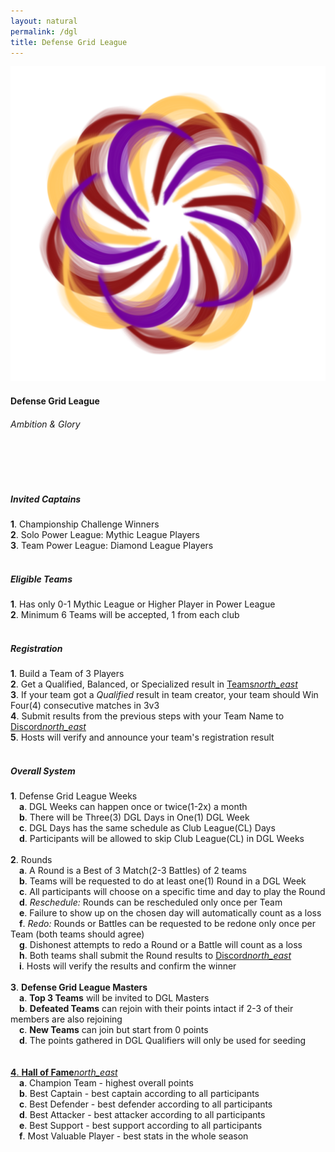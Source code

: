 ```yaml
---
layout: natural
permalink: /dgl
title: Defense Grid League
---
```


<div class="row">
    <div class="col s12 m12 l12 center-align header-white">
        <a href="{{site.url}}/dgl2ps"><img class="header-img responsive-img" id="logo" src="/assets/img/DGL.png"/></a>
        <h4 class="logo-text text-natural-green">Defense Grid League</h4>
        <h6 class="logo-sub-text text-natural-green">Ambition & Glory</h6>
        <br>
        <br>
    </div>
</div>
<div class="container">
    <div class="row">
        <div class="col s12 m12 l12 text-white">
            <br>
            <h5 class="text-white">Invited Captains</h5>
            <h7><b>1</b>. Championship Challenge Winners</h7><br>
            <h7><b>2</b>. Solo Power League: Mythic League Players</h7><br>
            <h7><b>3</b>. Team Power League: Diamond League Players</h7><br>
            <br>
            <h5 class="text-white">Eligible Teams</h5>
            <h7><b>1</b>. Has only 0-1 Mythic League or Higher Player in Power League</h7><br>
            <h7><b>2</b>. Minimum 6 Teams will be accepted, 1 from each club</h7><br>
            <br>
            <h5 class="text-white">Registration</h5>
            <h7><b>1</b>. Build a Team of 3 Players</h7><br>
            <h7><b>2</b>. Get a Qualified, Balanced, or Specialized result in <u><a class="text-white" href="{{site.url}}/teams">Teams<i class="material-icons tiny dirty-white">north_east</i></a></u></h7><br>
            <h7><b>3</b>. If your team got a <i>Qualified</i> result in team creator, your team should Win Four(4) consecutive matches in 3v3</h7><br>
            <h7><b>4</b>. Submit results from the previous steps with your Team Name to <u><a class="text-white" href="{{site.url}}/#chat">Discord<i class="material-icons tiny dirty-white">north_east</i></a></u></h7><br>
            <h7><b>5</b>. Hosts will verify and announce your team's registration result</h7><br>
            <br>
            <h5 class="text-white">Overall System</h5>
            <h7><b>1</b>. Defense Grid League Weeks</h7><br>
            &emsp;<h7><b>a</b>. DGL Weeks can happen once or twice(1-2x) a month</h7><br>
            &emsp;<h7><b>b</b>. There will be Three(3) DGL Days in One(1) DGL Week</h7><br>
            &emsp;<h7><b>c</b>. DGL Days has the same schedule as Club League(CL) Days</h7><br>
            &emsp;<h7><b>d</b>. Participants will be allowed to skip Club League(CL) in DGL Weeks</h7><br><br>
            <h7><b>2</b>. Rounds</h7><br>
            &emsp;<h7><b>a</b>. A Round is a Best of 3 Match(2-3 Battles) of 2 teams</h7><br>
            &emsp;<h7><b>b</b>. Teams will be requested to do at least one(1) Round in a DGL Week</h7><br>
            &emsp;<h7><b>c</b>. All participants will choose on a specific time and day to play the Round</h7><br>
            &emsp;<h7><b>d</b>. <i>Reschedule:</i> Rounds can be rescheduled only once per Team</h7><br>
            &emsp;<h7><b>e</b>. Failure to show up on the chosen day will automatically count as a loss</h7><br>
            &emsp;<h7><b>f</b>. <i>Redo:</i> Rounds or Battles can be requested to be redone only once per Team (both teams should agree)</h7><br>
            &emsp;<h7><b>g</b>. Dishonest attempts to redo a Round or a Battle will count as a loss</h7><br>
            &emsp;<h7><b>h</b>. Both teams shall submit the Round results to <u><a class="text-white" href="{{site.url}}/#chat">Discord<i class="material-icons tiny dirty-white">north_east</i></a></u></h7><br>
            &emsp;<h7><b>i</b>. Hosts will verify the results and confirm the winner</h7><br><br>
            <h7><b>3</b>. <b>Defense Grid League Masters</b></h7><br>
            &emsp;<h7><b>a</b>. <b>Top 3 Teams</b> will be invited to DGL Masters</h7><br>
            &emsp;<h7><b>b</b>. <b>Defeated Teams</b> can rejoin with their points intact if 2-3 of their members are also rejoining</h7><br>
            &emsp;<h7><b>c</b>. <b>New Teams</b> can join but start from 0 points</h7><br>
            &emsp;<h7><b>d</b>. The points gathered in DGL Qualifiers will only be used for seeding</h7><br><br><br>
            <a class="text-white" href="{{site.url}}/hall-of-fame"><h7><b>4</b>. <b>Hall of Fame</b><i class="material-icons tiny dirty-white">north_east</i></h7></a><br>
            &emsp;<h7><b>a</b>. Champion Team - highest overall points</h7><br>
            &emsp;<h7><b>b</b>. Best Captain - best captain according to all participants</h7><br>
            &emsp;<h7><b>c</b>. Best Defender - best defender according to all participants</h7><br>
            &emsp;<h7><b>d</b>. Best Attacker - best attacker according to all participants</h7><br>
            &emsp;<h7><b>e</b>. Best Support - best support according to all participants</h7><br>
            &emsp;<h7><b>f</b>. Most Valuable Player - best stats in the whole season</h7><br>
            <br><br><br>
        </div>
    </div>
</div>